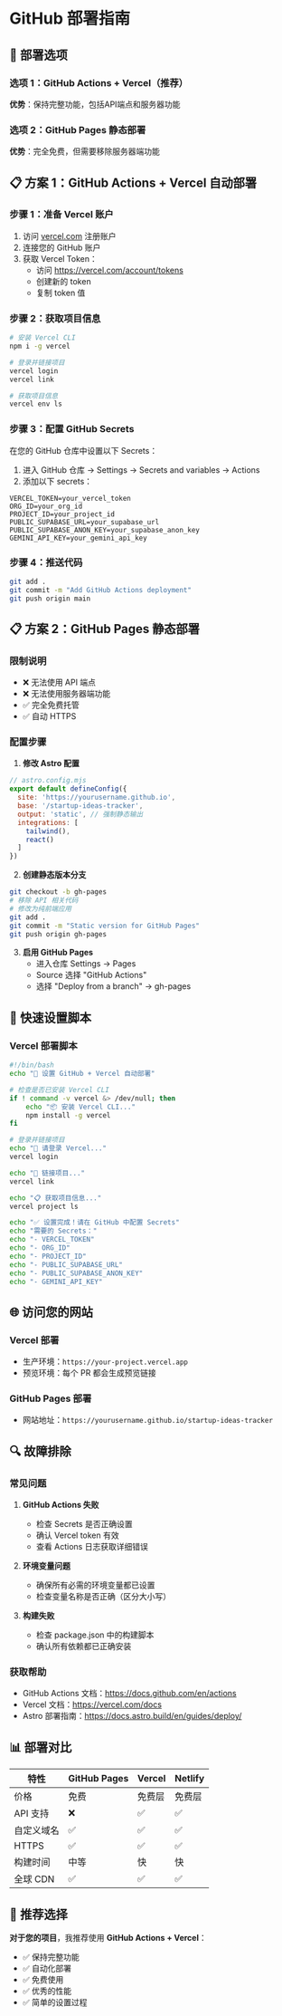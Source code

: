 # GitHub 部署指南

## 🚀 部署选项

### 选项 1：GitHub Actions + Vercel（推荐）
**优势**：保持完整功能，包括API端点和服务器功能

### 选项 2：GitHub Pages 静态部署
**优势**：完全免费，但需要移除服务器端功能

## 📋 方案 1：GitHub Actions + Vercel 自动部署

### 步骤 1：准备 Vercel 账户
1. 访问 [vercel.com](https://vercel.com) 注册账户
2. 连接您的 GitHub 账户
3. 获取 Vercel Token：
   - 访问 https://vercel.com/account/tokens
   - 创建新的 token
   - 复制 token 值

### 步骤 2：获取项目信息
```bash
# 安装 Vercel CLI
npm i -g vercel

# 登录并链接项目
vercel login
vercel link

# 获取项目信息
vercel env ls
```

### 步骤 3：配置 GitHub Secrets
在您的 GitHub 仓库中设置以下 Secrets：

1. 进入 GitHub 仓库 → Settings → Secrets and variables → Actions
2. 添加以下 secrets：

```
VERCEL_TOKEN=your_vercel_token
ORG_ID=your_org_id
PROJECT_ID=your_project_id
PUBLIC_SUPABASE_URL=your_supabase_url
PUBLIC_SUPABASE_ANON_KEY=your_supabase_anon_key
GEMINI_API_KEY=your_gemini_api_key
```

### 步骤 4：推送代码
```bash
git add .
git commit -m "Add GitHub Actions deployment"
git push origin main
```

## 📋 方案 2：GitHub Pages 静态部署

### 限制说明
- ❌ 无法使用 API 端点
- ❌ 无法使用服务器端功能
- ✅ 完全免费托管
- ✅ 自动 HTTPS

### 配置步骤

1. **修改 Astro 配置**
```javascript
// astro.config.mjs
export default defineConfig({
  site: 'https://yourusername.github.io',
  base: '/startup-ideas-tracker',
  output: 'static', // 强制静态输出
  integrations: [
    tailwind(),
    react()
  ]
})
```

2. **创建静态版本分支**
```bash
git checkout -b gh-pages
# 移除 API 相关代码
# 修改为纯前端应用
git add .
git commit -m "Static version for GitHub Pages"
git push origin gh-pages
```

3. **启用 GitHub Pages**
   - 进入仓库 Settings → Pages
   - Source 选择 "GitHub Actions"
   - 选择 "Deploy from a branch" → gh-pages

## 🔧 快速设置脚本

### Vercel 部署脚本
```bash
#!/bin/bash
echo "🚀 设置 GitHub + Vercel 自动部署"

# 检查是否已安装 Vercel CLI
if ! command -v vercel &> /dev/null; then
    echo "📦 安装 Vercel CLI..."
    npm install -g vercel
fi

# 登录并链接项目
echo "🔐 请登录 Vercel..."
vercel login

echo "🔗 链接项目..."
vercel link

echo "📋 获取项目信息..."
vercel project ls

echo "✅ 设置完成！请在 GitHub 中配置 Secrets"
echo "需要的 Secrets："
echo "- VERCEL_TOKEN"
echo "- ORG_ID" 
echo "- PROJECT_ID"
echo "- PUBLIC_SUPABASE_URL"
echo "- PUBLIC_SUPABASE_ANON_KEY"
echo "- GEMINI_API_KEY"
```

## 🌐 访问您的网站

### Vercel 部署
- 生产环境：`https://your-project.vercel.app`
- 预览环境：每个 PR 都会生成预览链接

### GitHub Pages 部署
- 网站地址：`https://yourusername.github.io/startup-ideas-tracker`

## 🔍 故障排除

### 常见问题

1. **GitHub Actions 失败**
   - 检查 Secrets 是否正确设置
   - 确认 Vercel token 有效
   - 查看 Actions 日志获取详细错误

2. **环境变量问题**
   - 确保所有必需的环境变量都已设置
   - 检查变量名称是否正确（区分大小写）

3. **构建失败**
   - 检查 package.json 中的构建脚本
   - 确认所有依赖都已正确安装

### 获取帮助
- GitHub Actions 文档：https://docs.github.com/en/actions
- Vercel 文档：https://vercel.com/docs
- Astro 部署指南：https://docs.astro.build/en/guides/deploy/

## 📊 部署对比

| 特性 | GitHub Pages | Vercel | Netlify |
|------|-------------|---------|---------|
| 价格 | 免费 | 免费层 | 免费层 |
| API 支持 | ❌ | ✅ | ✅ |
| 自定义域名 | ✅ | ✅ | ✅ |
| HTTPS | ✅ | ✅ | ✅ |
| 构建时间 | 中等 | 快 | 快 |
| 全球 CDN | ✅ | ✅ | ✅ |

## 🎯 推荐选择

**对于您的项目**，我推荐使用 **GitHub Actions + Vercel**：
- ✅ 保持完整功能
- ✅ 自动化部署
- ✅ 免费使用
- ✅ 优秀的性能
- ✅ 简单的设置过程
